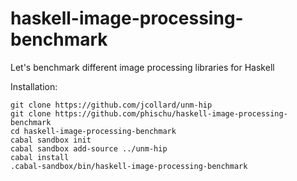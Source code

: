 haskell-image-processing-benchmark
==================================

Let's benchmark different image processing libraries for Haskell

Installation:

    git clone https://github.com/jcollard/unm-hip
    git clone https://github.com/phischu/haskell-image-processing-benchmark
    cd haskell-image-processing-benchmark
    cabal sandbox init
    cabal sandbox add-source ../unm-hip
    cabal install
    .cabal-sandbox/bin/haskell-image-processing-benchmark
